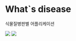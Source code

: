 # What`s disease
식물질병판별 어플리케이션

<img src="https://img.shields.io/badge/TensorFlow-orange?style=flat-square&logo=TensorFlow&logoColor=white"/></a>
<img src="https://img.shields.io/badge/-Teachable--Machine-blue?style=flat-square"/></a>
